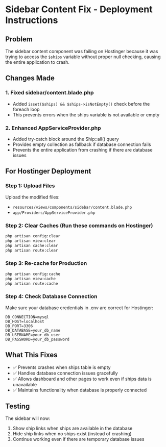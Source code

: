 # Sidebar Content Fix - Deployment Instructions

## Problem
The sidebar content component was failing on Hostinger because it was trying to access the `$ships` variable without proper null checking, causing the entire application to crash.

## Changes Made

### 1. Fixed sidebar/content.blade.php
- Added `isset($ships) && $ships->isNotEmpty()` check before the foreach loop
- This prevents errors when the ships variable is not available or empty

### 2. Enhanced AppServiceProvider.php
- Added try-catch block around the Ship::all() query
- Provides empty collection as fallback if database connection fails
- Prevents the entire application from crashing if there are database issues

## For Hostinger Deployment

### Step 1: Upload Files
Upload the modified files:
- `resources/views/components/sidebar/content.blade.php`
- `app/Providers/AppServiceProvider.php`

### Step 2: Clear Caches (Run these commands on Hostinger)
```bash
php artisan config:clear
php artisan view:clear
php artisan cache:clear
php artisan route:clear
```

### Step 3: Re-cache for Production
```bash
php artisan config:cache
php artisan view:cache
php artisan route:cache
```

### Step 4: Check Database Connection
Make sure your database credentials in .env are correct for Hostinger:
```
DB_CONNECTION=mysql
DB_HOST=localhost
DB_PORT=3306
DB_DATABASE=your_db_name
DB_USERNAME=your_db_user
DB_PASSWORD=your_db_password
```

## What This Fixes
- ✅ Prevents crashes when ships table is empty
- ✅ Handles database connection issues gracefully
- ✅ Allows dashboard and other pages to work even if ships data is unavailable
- ✅ Maintains functionality when database is properly connected

## Testing
The sidebar will now:
1. Show ship links when ships are available in the database
2. Hide ship links when no ships exist (instead of crashing)
3. Continue working even if there are temporary database issues
